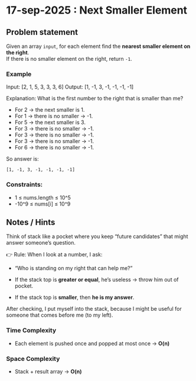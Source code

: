 # 17-sep-2025 : Next Smaller Element

## Problem statement

Given an array `input`, for each element find the **nearest smaller element on the right**.  
If there is no smaller element on the right, return `-1`.

### Example

Input:  [2, 1, 5, 3, 3, 3, 6]
Output: [1, -1, 3, -1, -1, -1, -1]

Explanation:
 What is the first number to the right that is smaller than me?
- For 2 → the next smaller is 1.
- For 1 → there is no smaller -> -1.
- For 5 → the next smaller is 3.
- For 3 → there is no smaller -> -1.
- For 3 → there is no smaller -> -1.
- For 3 → there is no smaller -> -1.
- For 6 → there is no smaller → -1.


So answer is:

    [1, -1, 3, -1, -1, -1, -1]

### Constraints:

- 1 ≤ nums.length ≤ 10^5
- -10^9 ≤ nums[i] ≤ 10^9


## Notes / Hints
Think of stack like a pocket where you keep “future candidates” that might answer someone’s question.

👉 Rule:
When I look at a number, I ask:

- “Who is standing on my right that can help me?”

- If the stack top is **greater or equal**, he’s useless → throw him out of pocket.

- If the stack top is **smaller**, then **he is my answer**.

After checking, I put myself into the stack, because I might be useful for someone that comes before me (to my left).


### Time Complexity
- Each element is pushed once and popped at most once → **O(n)**

### Space Complexity
- Stack + result array → **O(n)** 